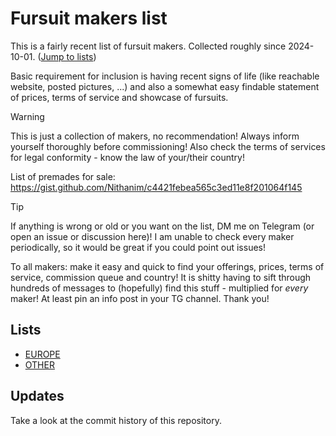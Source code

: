 # Fursuit makers list
This is a fairly recent list of fursuit makers. Collected roughly since 2024-10-01. ([Jump to lists](#lists))

Basic requirement for inclusion is having recent signs of life (like reachable website, posted pictures, ...) and also a somewhat easy findable statement of prices, terms of service and showcase of fursuits.

> [!WARNING]
> This is just a collection of makers, no recommendation! Always inform yourself thoroughly before commissioning! Also check the terms of services for legal conformity - know the law of your/their country!

List of premades for sale: https://gist.github.com/Nithanim/c4421febea565c3ed11e8f201064f145

> [!TIP]
> If anything is wrong or old or you want on the list, DM me on Telegram (or open an issue or discussion here)!
> I am unable to check every maker periodically, so it would be great if you could point out issues!

To all makers: make it easy and quick to find your offerings, prices, terms of service, commission queue and country!
It is shitty having to sift through hundreds of messages to (hopefully) find this stuff - multiplied for *every* maker! At least pin an info post in your TG channel. Thank you!


## Lists

* [EUROPE](Europe.md)
* [OTHER](Other.md)

## Updates
Take a look at the commit history of this repository.


